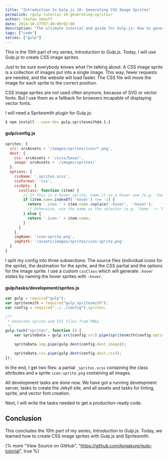 ```yaml
---
title: "Introduction to Gulp.js 10: Generating CSS Image Sprites"
permalink: /gulp-tutorial-10-generating-sprites/
author: Stefan Imhoff
date: 2014-10-27T07:40:00+02:00
description: "The ultimate tutorial and guide for Gulp.js: How to generate image sprite maps with Spritesmith."
tags: ["code"]
series: ["gulp"]
---
```


This is the 10th part of my series, _Introduction to Gulp.js_. Today, I will use Gulp.js to create CSS image sprites.

Just to be sure everybody knows what I’m talking about: A CSS image sprite is a collection of images put into a single image. This way, fewer requests are needed, and the website will load faster. The CSS file will move the image for each sprite to the correct position.

CSS image sprites are not used often anymore, because of SVG or vector fonts. But I use them as a fallback for browsers incapable of displaying vector fonts.

I will need a Spritesmith plugin for Gulp.js:

```bash
$ npm install --save-dev gulp.spritesmith@4.1.1
```

#### gulp/config.js

```javascript
sprites: {
  src: srcAssets + '/images/sprites/icon/*.png',
  dest: {
    css: srcAssets + '/scss/base/',
    image: srcAssets + '/images/sprites/'
  },
  options: {
    cssName: '_sprites.scss',
    cssFormat: 'css',
    cssOpts: {
      cssClass: function (item) {
        // If this is a hover sprite, name it as a hover one (e.g. 'home-hover' -> 'home:hover')
        if (item.name.indexOf('-hover') !== -1) {
          return '.icon-' + item.name.replace('-hover', ':hover');
          // Otherwise, use the name as the selector (e.g. 'home' -> 'home')
        } else {
          return '.icon-' + item.name;
        }
      }
    },
    imgName: 'icon-sprite.png',
    imgPath: '/assets/images/sprites/icon-sprite.png'
  }
}
```

I split my config into three subsections: The source files (individual icons for the sprite), the destination for the sprite, and the CSS partial and the options for the image sprite. I use a custom `cssClass` which will generate `:hover` states by naming the hover sprites with `-hover`.

#### gulp/tasks/development/sprites.js

```javascript
var gulp = require("gulp");
var spritesmith = require("gulp.spritesmith");
var config = require("../../config").sprites;

/**
 * Generate sprite and CSS files from PNGs
 */
gulp.task("sprites", function () {
	var spriteData = gulp.src(config.src).pipe(spritesmith(config.options));

	spriteData.img.pipe(gulp.dest(config.dest.image));

	spriteData.css.pipe(gulp.dest(config.dest.css));
});
```

In the end, I get two files: a partial `_sprites.scss` containing the class attributes and a sprite `icon-sprite.png` containing all images.

All development tasks are done now. We have got a running development server, tasks to create the Jekyll site, and all assets and tasks for linting, sprite, and vector font creation.

Next, I will write the tasks needed to get a production-ready code.

## Conclusion

This concludes the 10th part of my series, _Introduction to Gulp.js_. Today, we learned how to create CSS image sprites with Gulp.js and Spritesmith.

{% more "View Source on GitHub", "https://github.com/kogakure/gulp-tutorial", true %}
